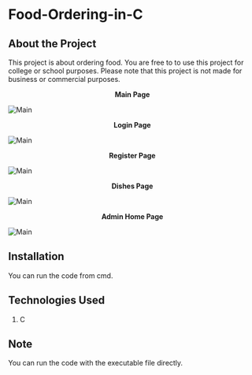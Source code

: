 # Food-Ordering-in-C

## About the Project

This project is about ordering food. You are free to to use this project for college or school purposes. Please note that this project is not made for business or commercial purposes.



<p align="center">
    <b>Main Page</b>
</p>

<img src="SS/Screenshot (8).png" alt="Main">


<p align="center">
    <b>Login Page</b>
</p>

<img src="SS/Screenshot (2).png" alt="Main">


<p align="center">
    <b>Register Page</b>
</p>

<img src="SS/Screenshot (3).png" alt="Main">


<p align="center">
    <b>Dishes Page</b>
</p>

<img src="SS/Screenshot (4).png" alt="Main">


<p align="center">
    <b>Admin Home Page</b>
</p>

<img src="SS/Screenshot (5).png" alt="Main">


## Installation

You can run the code from cmd.


## Technologies Used

1. C

## Note

You can run the code with the executable file directly.
